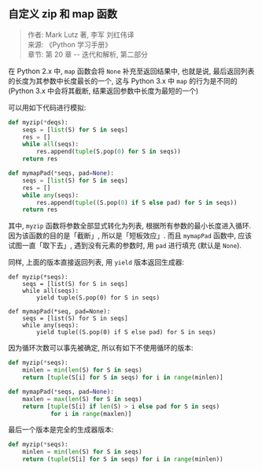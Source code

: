 ## 自定义 zip 和 map 函数

> 作者: Mark Lutz 著, 李军 刘红伟译    
> 来源: 《Python 学习手册》  
> 章节: 第 20 章 -- 迭代和解析, 第二部分

在 Python 2.x 中, `map` 函数会将 `None` 补充至返回结果中,
也就是说, 最后返回列表的长度为其参数中长度最长的一个,
这与 Python 3.x 中 `map` 的行为是不同的 (Python 3.x 中会将其截断,
结果返回参数中长度为最短的一个)

可以用如下代码进行模拟:

```python
def myzip(*deqs):
    seqs = [list(S) for S in seqs]
    res = []
    while all(seqs):
        res.append(tuple(S.pop(0) for S in seqs))
    return res

def mymapPad(*seqs, pad=None):
    seqs = [list(S) for S in seqs]
    res = []
    while any(seqs):
        res.append(tuple((S.pop(0) if S else pad) for S in seqs))
    return res
```

其中, `myzip` 函数将参数全部显式转化为列表, 根据所有参数的最小长度进入循环.
因为该函数的目的是「截断」, 所以是「短板效应」.
而且 `mymapPad` 函数中, 应该试图一直「取下去」, 遇到没有元素的参数时,
用 `pad` 进行填充 (默认是 `None`).

同样, 上面的版本直接返回列表, 用 `yield` 版本返回生成器:

```
def myzip(*seqs):
    seqs = [list(S) for S in seqs]
    while all(seqs):
        yield tuple(S.pop(0) for S in seqs)

def mymapPad(*seq, pad=None):
    seqs = [list(S) for S in seqs]
    while any(seqs):
        yield tuple((S.pop(0) if S else pad) for S in seqs)
```

因为循环次数可以事先被确定, 所以有如下不使用循环的版本:

```python
def myzip(*seqs):
    minlen = min(len(S) for S in seqs)
    return [tuple(S[i] for S in seqs) for i in range(minlen)]

def mymapPad(*seqs, pad=None):
    maxlen = max(len(S) for S in seqs)
    return [tuple(S[i] if len(S) > i else pad for S in seqs)
            for i in range(maxlen)]
```

最后一个版本是完全的生成器版本:

```python
def myzip(*seqs):
    minlen = min(len(S) for S in seqs)
    return (tuple(S[i] for S in seqs) for i in range(minlen))
```
